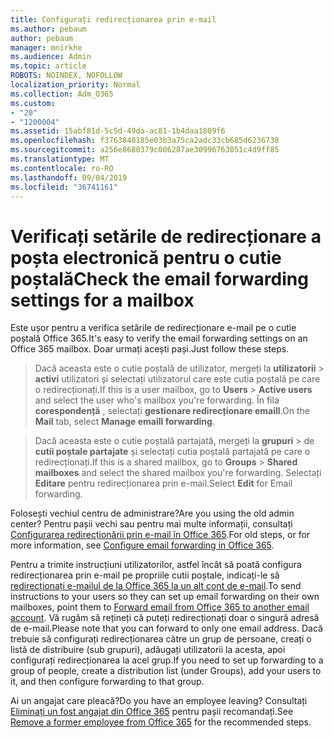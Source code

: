 ```yaml
---
title: Configurați redirecționarea prin e-mail
ms.author: pebaum
author: pebaum
manager: mnirkhe
ms.audience: Admin
ms.topic: article
ROBOTS: NOINDEX, NOFOLLOW
localization_priority: Normal
ms.collection: Adm_O365
ms.custom:
- "20"
- "1200004"
ms.assetid: 15abf81d-5c5d-49da-ac81-1b4daa1809f6
ms.openlocfilehash: f3763840185e03b3a75ca2adc33cb685d6236738
ms.sourcegitcommit: a256e8680379c006287ae30996763051c4d9ff85
ms.translationtype: MT
ms.contentlocale: ro-RO
ms.lasthandoff: 09/04/2019
ms.locfileid: "36741161"
---
```

# <a name="check-the-email-forwarding-settings-for-a-mailbox"></a><span data-ttu-id="4a0f1-102">Verificați setările de redirecționare a poșta electronică pentru o cutie poștală</span><span class="sxs-lookup"><span data-stu-id="4a0f1-102">Check the email forwarding settings for a mailbox</span></span>

<span data-ttu-id="4a0f1-103">Este ușor pentru a verifica setările de redirecționare e-mail pe o cutie poștală Office 365.</span><span class="sxs-lookup"><span data-stu-id="4a0f1-103">It's easy to verify the email forwarding settings on an Office 365 mailbox.</span></span> <span data-ttu-id="4a0f1-104">Doar urmați acești pași.</span><span class="sxs-lookup"><span data-stu-id="4a0f1-104">Just follow these steps.</span></span>
  
> <span data-ttu-id="4a0f1-105">Dacă aceasta este o cutie poștală de utilizator, mergeți la **utilizatorii** \> **activi** utilizatori și selectați utilizatorul care este cutia poștală pe care o redirecționați.</span><span class="sxs-lookup"><span data-stu-id="4a0f1-105">If this is a user mailbox, go to **Users** \> **Active users** and select the user who's mailbox you're forwarding.</span></span> <span data-ttu-id="4a0f1-106">În fila **corespondență** , selectați **gestionare redirecționare emaill**.</span><span class="sxs-lookup"><span data-stu-id="4a0f1-106">On the **Mail** tab, select **Manage emaill forwarding**.</span></span>
    
> <span data-ttu-id="4a0f1-107">Dacă aceasta este o cutie poștală partajată, mergeți la **grupuri** \> de **cutii poștale partajate** și selectați cutia poștală partajată pe care o redirecționați.</span><span class="sxs-lookup"><span data-stu-id="4a0f1-107">If this is a shared mailbox, go to **Groups** \> **Shared mailboxes** and select the shared mailbox you're forwarding.</span></span> <span data-ttu-id="4a0f1-108">Selectați **Editare** pentru redirecționarea prin e-mail.</span><span class="sxs-lookup"><span data-stu-id="4a0f1-108">Select **Edit** for Email forwarding.</span></span>

<span data-ttu-id="4a0f1-109">Folosești vechiul centru de administrare?</span><span class="sxs-lookup"><span data-stu-id="4a0f1-109">Are you using the old admin center?</span></span> <span data-ttu-id="4a0f1-110">Pentru pașii vechi sau pentru mai multe informații, consultați [Configurarea redirecționării prin e-mail în Office 365](https://docs.microsoft.com/office365/admin/email/configure-email-forwarding).</span><span class="sxs-lookup"><span data-stu-id="4a0f1-110">For old steps, or for more information, see [Configure email forwarding in Office 365](https://docs.microsoft.com/office365/admin/email/configure-email-forwarding).</span></span>
  
<span data-ttu-id="4a0f1-111">Pentru a trimite instrucțiuni utilizatorilor, astfel încât să poată configura redirecționarea prin e-mail pe propriile cutii poștale, indicați-le să [redirecționați e-mailul de la Office 365 la un alt cont de e-mail](https://support.office.com/article/Forward-email-from-Office-365-to-another-email-account-1ed4ee1e-74f8-4f53-a174-86b748ff6a0e).</span><span class="sxs-lookup"><span data-stu-id="4a0f1-111">To send instructions to your users so they can set up email forwarding on their own mailboxes, point them to [Forward email from Office 365 to another email account](https://support.office.com/article/Forward-email-from-Office-365-to-another-email-account-1ed4ee1e-74f8-4f53-a174-86b748ff6a0e).</span></span> <span data-ttu-id="4a0f1-112">Vă rugăm să rețineți că puteți redirecționați doar o singură adresă de e-mail.</span><span class="sxs-lookup"><span data-stu-id="4a0f1-112">Please note that you can forward to only one email address.</span></span> <span data-ttu-id="4a0f1-113">Dacă trebuie să configurați redirecționarea către un grup de persoane, creați o listă de distribuire (sub grupuri), adăugați utilizatorii la acesta, apoi configurați redirecționarea la acel grup.</span><span class="sxs-lookup"><span data-stu-id="4a0f1-113">If you need to set up forwarding to a group of people, create a distribution list (under Groups), add your users to it, and then configure forwarding to that group.</span></span>
  
<span data-ttu-id="4a0f1-114">Ai un angajat care pleacă?</span><span class="sxs-lookup"><span data-stu-id="4a0f1-114">Do you have an employee leaving?</span></span> <span data-ttu-id="4a0f1-115">Consultați [Eliminați un fost angajat din Office 365](https://docs.microsoft.com/office365/admin/add-users/remove-former-employee) pentru pașii recomandați.</span><span class="sxs-lookup"><span data-stu-id="4a0f1-115">See [Remove a former employee from Office 365](https://docs.microsoft.com/office365/admin/add-users/remove-former-employee) for the recommended steps.</span></span>
  